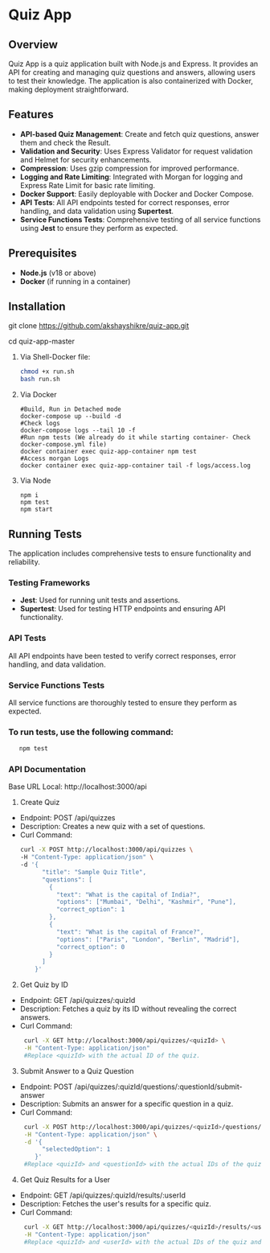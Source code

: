 # Quiz App

## Overview
Quiz App is a quiz application built with Node.js and Express. It provides an API for creating and managing quiz questions and answers, allowing users to test their knowledge. The application is also containerized with Docker, making deployment straightforward.

## Features
- **API-based Quiz Management**: Create and fetch quiz questions, answer them and check the Result.
- **Validation and Security**: Uses Express Validator for request validation and Helmet for security enhancements.
- **Compression**: Uses gzip compression for improved performance.
- **Logging and Rate Limiting**: Integrated with Morgan for logging and Express Rate Limit for basic rate limiting.
- **Docker Support**: Easily deployable with Docker and Docker Compose.
- **API Tests**: All API endpoints tested for correct responses, error handling, and data validation using **Supertest**.
- **Service Functions Tests**: Comprehensive testing of all service functions using **Jest** to ensure they perform as expected.

## Prerequisites
- **Node.js** (v18 or above)
- **Docker** (if running in a container)

## Installation

git clone https://github.com/akshayshikre/quiz-app.git

cd quiz-app-master

1. Via Shell-Docker file:
    ```bash
    chmod +x run.sh
    bash run.sh
2. Via Docker
    ```Docker
    #Build, Run in Detached mode
    docker-compose up --build -d
    #Check logs
    docker-compose logs --tail 10 -f
    #Run npm tests (We already do it while starting container- Check docker-compose.yml file)
    docker container exec quiz-app-container npm test
    #Access morgan Logs
    docker container exec quiz-app-container tail -f logs/access.log 
3. Via Node
    ```node
    npm i
    npm test
    npm start

## Running Tests
The application includes comprehensive tests to ensure functionality and reliability.

### Testing Frameworks
- **Jest**: Used for running unit tests and assertions.
- **Supertest**: Used for testing HTTP endpoints and ensuring API functionality.

### API Tests
All API endpoints have been tested to verify correct responses, error handling, and data validation.

### Service Functions Tests
All service functions are thoroughly tested to ensure they perform as expected.

### To run tests, use the following command:
```bash
   npm test
 ```

### API Documentation

Base URL
Local: http://localhost:3000/api

1. Create Quiz
- Endpoint: POST /api/quizzes
- Description: Creates a new quiz with a set of questions.
- Curl Command:
  ```bash
  curl -X POST http://localhost:3000/api/quizzes \
  -H "Content-Type: application/json" \
  -d '{
        "title": "Sample Quiz Title",
        "questions": [
          {
            "text": "What is the capital of India?",
            "options": ["Mumbai", "Delhi", "Kashmir", "Pune"],
            "correct_option": 1
          },
          {
            "text": "What is the capital of France?",
            "options": ["Paris", "London", "Berlin", "Madrid"],
            "correct_option": 0
          }
        ]
      }'
   ```
2. Get Quiz by ID
- Endpoint: GET /api/quizzes/:quizId
- Description: Fetches a quiz by its ID without revealing the correct answers.
- Curl Command:
  ```bash
   curl -X GET http://localhost:3000/api/quizzes/<quizId> \
   -H "Content-Type: application/json"
   #Replace <quizId> with the actual ID of the quiz.
  ```

3. Submit Answer to a Quiz Question
- Endpoint: POST /api/quizzes/:quizId/questions/:questionId/submit-answer
- Description: Submits an answer for a specific question in a quiz.
- Curl Command:
  ```bash
   curl -X POST http://localhost:3000/api/quizzes/<quizId>/questions/<questionId>/submit-answer \
   -H "Content-Type: application/json" \
   -d '{
        "selectedOption": 1
      }'
   #Replace <quizId> and <questionId> with the actual IDs of the quiz and question.
  ```
4. Get Quiz Results for a User
- Endpoint: GET /api/quizzes/:quizId/results/:userId
- Description: Fetches the user's results for a specific quiz.
- Curl Command:
  ```bash
   curl -X GET http://localhost:3000/api/quizzes/<quizId>/results/<userId> \
   -H "Content-Type: application/json"
   #Replace <quizId> and <userId> with the actual IDs of the quiz and the user.
  ```
